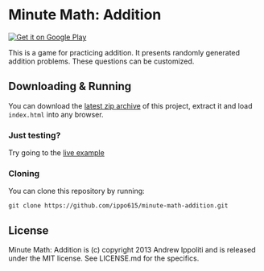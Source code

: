Minute Math: Addition
==============================================================================

<a href="https://play.google.com/store/apps/details?id=com.acipo.math.addition">
  <img alt="Get it on Google Play"
       src="https://developer.android.com/images/brand/en_generic_rgb_wo_45.png" />
</a>

This is a game for practicing addition. It presents randomly generated
addition problems. These questions can be customized. 

Downloading & Running 
------------------------------------------------------------------------------
You can download the [latest zip archive][] of this project, extract it and
load `index.html` into any browser.

 [latest zip archive]: https://github.com/ippo615/minute-math-addition/archive/master.zip

### Just testing?
Try going to the [live example](http://ippo615.github.io/minute-math-addition/)

### Cloning
You can clone this repository by running:

	git clone https://github.com/ippo615/minute-math-addition.git

License
------------------------------------------------------------------------------
Minute Math: Addition is (c) copyright 2013 Andrew Ippoliti and is released
under the MIT license. See LICENSE.md for the specifics.